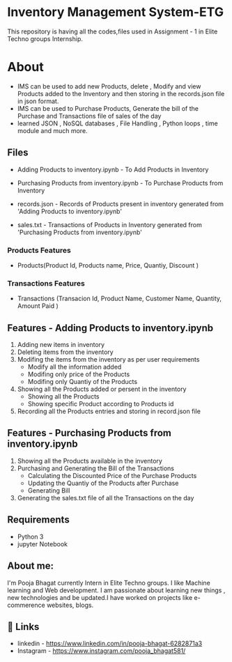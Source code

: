 # Inventory Management System-ETG

This repository is having all the codes,files used in Assignment - 1 in Elite Techno groups Internship.

# About
- IMS can be used to add new Products, delete , Modify and view Products added to the Inventory and then storing in the records.json file in json format.
- IMS can be used to Purchase Products, Generate the bill of the Purchase and Transactions file of sales of the day
- learned JSON , NoSQL databases , File Handling , Python loops , time module and much more.

## Files

- Adding Products to inventory.ipynb - To Add Products in Inventory

- Purchasing Products from inventory.ipynb - To Purchase Products from Inventory

- records.json - Records of Products present in inventory generated from 'Adding Products to inventory.ipynb'

- sales.txt - Transactions of Products in Inventory  generated from 'Purchasing Products from inventory.ipynb'


###  Products Features
- Products(Product Id, Products name, Price, Quantiy, Discount )

### Transactions Features
- Transactions (Transacion Id, Product Name, Customer Name, Quantity, Amount Paid )

## Features - Adding Products to inventory.ipynb

1. Adding new items in inventory
2. Deleting items from the inventory
3. Modifing the items from the inventory as per user requirements
    - Modify all the information added
    - Modifing only price of the Products
    - Modifing only Quantiy of the Products
4. Showing all the Products added or persent in the inventory
    - Showing all the Products
    - Showing specific Product according to Products id
5. Recording all the Products entries and storing in record.json file

## Features - Purchasing Products from inventory.ipynb

1. Showing all the Products available in the inventory
2. Purchasing and Generating the Bill of the Transactions
    - Calculating the Discounted Price of the Purchase Products
    - Updating the Quantiy of the Products after Purchase
    - Generating Bill
3. Generating the sales.txt file of all the Transactions on the day
  
## Requirements

- Python 3
- jupyter Notebook

## About me:

I'm Pooja Bhagat currently Intern in Elite Techno groups. I like Machine learning and Web development. I am passionate about learning new things , new technologies and be updated.I have worked on projects like e-commerence websites, blogs.

## 🔗 Links


- linkedin - https://www.linkedin.com/in/pooja-bhagat-6282871a3
- Instagram - https://www.instagram.com/pooja_bhagat581/
